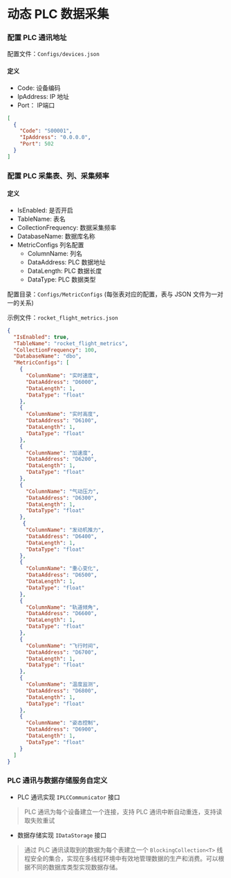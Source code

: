 # 动态 PLC 数据采集

### 配置 PLC 通讯地址

配置文件：`Configs/devices.json`
#### 定义
- Code: 设备编码
- IpAddress: IP 地址
- Port： IP端口

```json
[
  {
    "Code": "S00001",
    "IpAddress": "0.0.0.0",
    "Port": 502
  }
]
```

### 配置 PLC 采集表、列、采集频率

#### 定义

- IsEnabled: 是否开启
- TableName: 表名
- CollectionFrequency: 数据采集频率
- DatabaseName: 数据库名称
- MetricConfigs 列名配置
  - ColumnName: 列名
  - DataAddress: PLC 数据地址
  - DataLength: PLC 数据长度
  - DataType: PLC 数据类型


配置目录：`Configs/MetricConfigs` (每张表对应的配置，表与 JSON 文件为一对一的关系)

示例文件：`rocket_flight_metrics.json`

```json
{
  "IsEnabled": true,
  "TableName": "rocket_flight_metrics",
  "CollectionFrequency": 100,
  "DatabaseName": "dbo",
  "MetricConfigs": [
    {
      "ColumnName": "实时速度",
      "DataAddress": "D6000",
      "DataLength": 1,
      "DataType": "float"
    },
    {
      "ColumnName": "实时高度",
      "DataAddress": "D6100",
      "DataLength": 1,
      "DataType": "float"
    },
    {
      "ColumnName": "加速度",
      "DataAddress": "D6200",
      "DataLength": 1,
      "DataType": "float"
    },
    {
      "ColumnName": "气动压力",
      "DataAddress": "D6300",
      "DataLength": 1,
      "DataType": "float"
    },
     {
      "ColumnName": "发动机推力",
      "DataAddress": "D6400",
      "DataLength": 1,
      "DataType": "float"
    },
    {
      "ColumnName": "重心变化",
      "DataAddress": "D6500",
      "DataLength": 1,
      "DataType": "float"
    },
    {
      "ColumnName": "轨道倾角",
      "DataAddress": "D6600",
      "DataLength": 1,
      "DataType": "float"
    },
    {
      "ColumnName": "飞行时间",
      "DataAddress": "D6700",
      "DataLength": 1,
      "DataType": "float"
    },
    {
      "ColumnName": "温度监测",
      "DataAddress": "D6800",
      "DataLength": 1,
      "DataType": "float"
    },
    {
      "ColumnName": "姿态控制",
      "DataAddress": "D6900",
      "DataLength": 1,
      "DataType": "float"
    }
  ]
}
```

### PLC 通讯与数据存储服务自定义 

- PLC 通讯实现 `IPLCCommunicator` 接口
> PLC 通讯为每个设备建立一个连接，支持 PLC 通讯中断自动重连，支持读取失败重试

- 数据存储实现 `IDataStorage` 接口
> 通过 PLC 通讯读取到的数据为每个表建立一个 `BlockingCollection<T>` 线程安全的集合，实现在多线程环境中有效地管理数据的生产和消费。可以根据不同的数据库类型实现数据存储。
